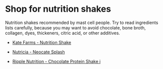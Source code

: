 # Shop for nutrition shakes

Nutrition shakes recommended by mast cell people. Try to read ingredients lists carefully, because you may want to avoid chocolate, bone broth, collagen, dyes, thickeners, citric acid, or other additives.

* [Kate Farms - Nutrition Shake](https://shop.katefarms.com/products/nutrition-shake)

* [Nutricia - Neocate Splash](https://www.neocate.com/shop/hypoallergenic-formula-and-products/splash)

* [Ripple Nutrition - Chocolate Protein Shake i](https://www.ripplefoods.com/protein-shake/chocolate/)
